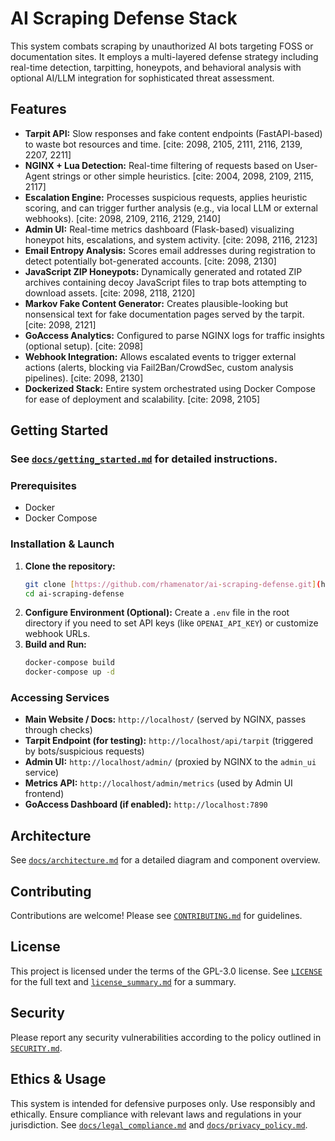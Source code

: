 # AI Scraping Defense Stack

This system combats scraping by unauthorized AI bots targeting FOSS or documentation sites. It employs a multi-layered defense strategy including real-time detection, tarpitting, honeypots, and behavioral analysis with optional AI/LLM integration for sophisticated threat assessment.

## Features

- **Tarpit API:** Slow responses and fake content endpoints (FastAPI-based) to waste bot resources and time. [cite: 2098, 2105, 2111, 2116, 2139, 2207, 2211]
- **NGINX + Lua Detection:** Real-time filtering of requests based on User-Agent strings or other simple heuristics. [cite: 2004, 2098, 2109, 2115, 2117]
- **Escalation Engine:** Processes suspicious requests, applies heuristic scoring, and can trigger further analysis (e.g., via local LLM or external webhooks). [cite: 2098, 2109, 2116, 2129, 2140]
- **Admin UI:** Real-time metrics dashboard (Flask-based) visualizing honeypot hits, escalations, and system activity. [cite: 2098, 2116, 2123]
- **Email Entropy Analysis:** Scores email addresses during registration to detect potentially bot-generated accounts. [cite: 2098, 2130]
- **JavaScript ZIP Honeypots:** Dynamically generated and rotated ZIP archives containing decoy JavaScript files to trap bots attempting to download assets. [cite: 2098, 2118, 2120]
- **Markov Fake Content Generator:** Creates plausible-looking but nonsensical text for fake documentation pages served by the tarpit. [cite: 2098, 2121]
- **GoAccess Analytics:** Configured to parse NGINX logs for traffic insights (optional setup). [cite: 2098]
- **Webhook Integration:** Allows escalated events to trigger external actions (alerts, blocking via Fail2Ban/CrowdSec, custom analysis pipelines). [cite: 2098, 2130]
- **Dockerized Stack:** Entire system orchestrated using Docker Compose for ease of deployment and scalability. [cite: 2098, 2105]

## Getting Started

### See [`docs/getting_started.md`](docs/getting_started.md) for detailed instructions.

### Prerequisites

- Docker
- Docker Compose

### Installation & Launch

1.  **Clone the repository:**
    ```bash
    git clone [https://github.com/rhamenator/ai-scraping-defense.git](https://github.com/rhamenator/ai-scraping-defense.git)
    cd ai-scraping-defense
    ```
2.  **Configure Environment (Optional):**
    Create a `.env` file in the root directory if you need to set API keys (like `OPENAI_API_KEY`) or customize webhook URLs.
3.  **Build and Run:**
    ```bash
    docker-compose build
    docker-compose up -d
    ```

### Accessing Services

- **Main Website / Docs:** `http://localhost/` (served by NGINX, passes through checks)
- **Tarpit Endpoint (for testing):** `http://localhost/api/tarpit` (triggered by bots/suspicious requests)
- **Admin UI:** `http://localhost/admin/` (proxied by NGINX to the `admin_ui` service)
- **Metrics API:** `http://localhost/admin/metrics` (used by Admin UI frontend)
- **GoAccess Dashboard (if enabled):** `http://localhost:7890`

## Architecture

See [`docs/architecture.md`](docs/architecture.md) for a detailed diagram and component overview.

## Contributing

Contributions are welcome! Please see [`CONTRIBUTING.md`](CONTRIBUTING.md) for guidelines.

## License

This project is licensed under the terms of the GPL-3.0 license. See [`LICENSE`](LICENSE) for the full text and [`license_summary.md`](license_summary.md) for a summary.

## Security

Please report any security vulnerabilities according to the policy outlined in [`SECURITY.md`](SECURITY.md).

## Ethics & Usage

This system is intended for defensive purposes only. Use responsibly and ethically. Ensure compliance with relevant laws and regulations in your jurisdiction. See [`docs/legal_compliance.md`](docs/legal_compliance.md) and [`docs/privacy_policy.md`](docs/privacy_policy.md).

